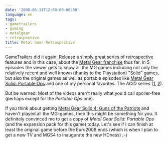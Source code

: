 ```yaml
---
date: '2008-06-11T12:00:00-00:00'
language: en
tags:
- gametrailers
- gaming
- metalgear
- retrospective
title: Metal Gear Retrospective
---
```



GameTrailers did it again: Release a simply great series of retrospective features and in this case, about the [Metal Gear franchise](http://www.gametrailers.com/retrospective.php#Metal%20Gear) thus far.  In 5 episodes the viewer gets to know all the MG games including not only the relatively recent and well known (thanks to the Playstation) "Solid" games, but also the original games as well as portable episodes like [Metal Gear Solid: Portable Ops](http://www.konami.jp/gs/game/mpo/) and one of my personal favorites: The *AC!D* series ([1](http://www.konami.jp/gs/game/mga/english/index.html), [2](http://www.konami.jp/gs/game/mga2/index.html)). 

But be warned: Most of the videos aren't really what you'd call spoiler-free (perhaps except for the *Portable Ops* one). 

If you think about getting [Metal Gear Solid 4: Guns of the Patriots](http://www.konami.jp/mgs4/global/index.html) and haven't played all the MG-games, then this might be something for you. It definitely convinced me to get a copy of *Metal Gear Solid: Portable Ops* (and the expansion pack for this game) today. Let's see if I can finish at least the original game before the Euro2008 ends (which is when I plan to get a new TV and MGS4 to inaugurate the new HDness) ;-)